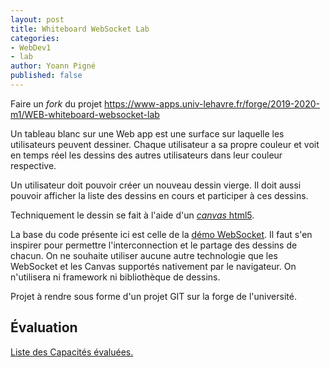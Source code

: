 ```yaml
---
layout: post
title: Whiteboard WebSocket Lab
categories:
- WebDev1
- lab
author: Yoann Pigné
published: false
---
```


Faire un *fork* du projet <https://www-apps.univ-lehavre.fr/forge/2019-2020-m1/WEB-whiteboard-websocket-lab>


Un tableau blanc sur une Web app est une surface sur laquelle les utilisateurs peuvent dessiner. Chaque utilisateur a sa propre couleur et voit en temps réel les dessins des autres utilisateurs dans leur couleur respective.

Un utilisateur doit pouvoir créer un nouveau dessin vierge. Il doit aussi pouvoir  afficher la liste des dessins en cours et participer à ces dessins.


Techniquement le dessin se fait à l'aide d'un  [*canvas* html5](https://developer.mozilla.org/fr/docs/Web/Guide/Graphics/Dessiner_avec_canvas).

La base du code présente ici est celle de la 
[démo WebSocket](https://www-apps.univ-lehavre.fr/forge/pigne/WEB-websocket-demo). Il faut s'en inspirer 
pour  permettre l'interconnection et le partage des dessins de chacun.
On ne souhaite utiliser aucune autre technologie que les WebSocket et les Canvas supportés nativement par le navigateur. On n'utilisera ni framework ni bibliothèque de dessins.
 
Projet à rendre sous forme d'un projet GIT sur la forge de l'université.

## Évaluation

[Liste des Capacités évaluées.](/teaching/WebDev1#websocket)

